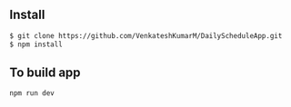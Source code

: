 ## Install

```sh
$ git clone https://github.com/VenkateshKumarM/DailyScheduleApp.git
$ npm install
```

## To build app

```sh
npm run dev
```